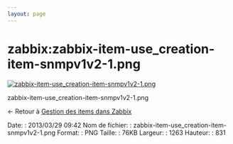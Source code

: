 ```yaml
---
layout: page
---
```


zabbix:zabbix-item-use\_creation-item-snmpv1v2-1.png
====================================================

[![zabbix-item-use\_creation-item-snmpv1v2-1.png](..//assets/media/zabbix/zabbix-item-use_creation-item-snmpv1v2-1.png@cache=&w=900&h=592 "zabbix-item-use_creation-item-snmpv1v2-1.png")](..//assets/media/zabbix/zabbix-item-use_creation-item-snmpv1v2-1.png@cache= "Afficher le fichier original")

zabbix-item-use\_creation-item-snmpv1v2-1.png

← Retour à [Gestion des items dans
Zabbix](../../zabbix/zabbix-item-use.html "zabbix:zabbix-item-use")

Date:
:   2013/03/29 09:42
Nom de fichier:
:   zabbix-item-use\_creation-item-snmpv1v2-1.png
Format:
:   PNG
Taille:
:   76KB
Largeur:
:   1263
Hauteur:
:   831

